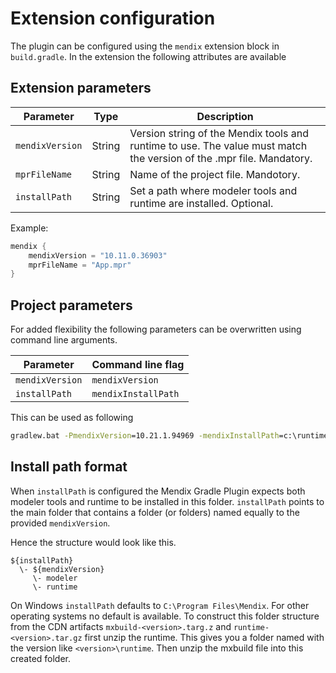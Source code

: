# Extension configuration

The plugin can be configured using the `mendix` extension block in `build.gradle`. In the
extension the following attributes are available

## Extension parameters

| Parameter   | Type   | Description                                                                                                          |
|-------------|--------|----------------------------------------------------------------------------------------------------------------------|
| `mendixVersion` | String | Version string of the Mendix tools and runtime to use. The value must match the version of the .mpr file. Mandatory. |
| `mprFileName` | String | Name of the project file. Mandotory.                                                                                 |
| `installPath` | String | Set a path where modeler tools and runtime are installed. Optional.                                                  |

Example:

```groovy
mendix {
    mendixVersion = "10.11.0.36903"
    mprFileName = "App.mpr"
}
```

## Project parameters

For added flexibility the following parameters can be overwritten using command line arguments.

| Parameter | Command line flag |
| ----      | ----              |
| `mendixVersion` | `mendixVersion` |
| `installPath`   | `mendixInstallPath` |

This can be used as following

```bat
gradlew.bat -PmendixVersion=10.21.1.94969 -mendixInstallPath=c:\runtimes\ mxbuild
```

## Install path format

When `installPath` is configured the Mendix Gradle Plugin expects both modeler tools and 
runtime to be installed in this folder. `installPath` points to the main folder that contains
a folder (or folders) named equally to the provided `mendixVersion`. 

Hence the structure would look like this.

```
${installPath}
  \- ${mendixVersion}
     \- modeler
     \- runtime 
```

On Windows `installPath` defaults to `C:\Program Files\Mendix`. For other operating systems no default is available. 
To construct this folder structure from the CDN artifacts `mxbuild-<version>.targ.z` and `runtime-<version>.tar.gz`
first unzip the runtime. This gives you a folder named with the version like `<version>\runtime`. Then unzip the
mxbuild file into this created folder.
